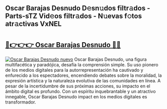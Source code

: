 ## Oscar Barajas Desnudo D𝚎sn𝚞dos filtr𝚊dos - Parts-sTZ Vid𝚎os filtr𝚊dos - N𝚞evas f𝚘tos atr𝚊ctivas VxNEL

# <h2><a href="http://mbdbf51.tromn.icu/?c=Oscar+Barajas+Desnudo">🔗👉👉👉 Oscar Barajas Desnudo 🔗🔗</a></h2>

[![Oscar Barajas Desnudo nuevo](https://i.imgur.com/pEAQMta.gif)](http://mbdbf51.tromn.icu/?c=Oscar+Barajas+Desnudo)
Oscar Barajas Desnudo, una figura multifacética y paradójica, desafía la comprensión simple. Su uso pionero de los medios digitales para la autorrepresentación ha cautivado y enfurecido a los espectadores, encendiendo debates sobre la moralidad, la expresión artística y la naturaleza evolutiva de las comunidades en línea. A pesar de la incertidumbre de sus próximas acciones, su impacto en el ámbito digital es profundo. Con un espíritu inquebrantable y un atractivo innegable, Oscar Barajas Desnudo impact en los medios digitales es transformador.
